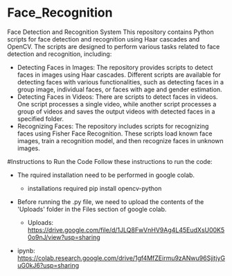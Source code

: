 # Face_Recognition

Face Detection and Recognition System
This repository contains Python scripts for face detection and recognition using Haar cascades and OpenCV. The scripts are designed to perform various tasks related to face detection and recognition, including:

- Detecting Faces in Images: The repository provides scripts to detect faces in images using Haar cascades. Different scripts are available for detecting faces with various functionalities, such as detecting faces in a group image, individual faces, or faces with age and gender estimation.
- Detecting Faces in Videos: There are scripts to detect faces in videos. One script processes a single video, while another script processes a group of videos and saves the output videos with detected faces in a specified folder.
- Recognizing Faces: The repository includes scripts for recognizing faces using Fisher Face Recognition. These scripts load known face images, train a recognition model, and then recognize faces in unknown images.

#Instructions to Run the Code
Follow these instructions to run the code:

- The rquired installation need to be performed in google colab.
  - installations required
  pip install opencv-python

- Before running the .py file, we need to upload the contents of the 'Uploads' folder in the Files section of google colab.
  - Uploads:
  https://drive.google.com/file/d/1JLQ8FwVnHV9Ag4L45EudXsU00K50o9nJ/view?usp=sharing

- ipynb:
https://colab.research.google.com/drive/1gf4MfZEirmu9zANwu96SjitjyGuG0kJ6?usp=sharing
